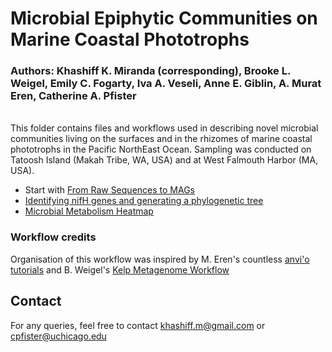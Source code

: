 # Microbial Epiphytic Communities on Marine Coastal Phototrophs
### <b>Authors</b>: Khashiff K. Miranda (corresponding), Brooke L. Weigel, Emily C. Fogarty, Iva A. Veseli, Anne E. Giblin, A. Murat Eren, Catherine A. Pfister

<br>
This folder contains files and workflows used in describing novel microbial communities living on the surfaces and in the rhizomes of marine coastal phototrophs in the Pacific NorthEast Ocean. Sampling was conducted on Tatoosh Island (Makah Tribe, WA, USA) and at West Falmouth Harbor (MA, USA). 

- Start with <a href='./01_Raw_Sequences_to_MAGs.md'>From Raw Sequences to MAGs</a>
- <a href='./nifH_phylogeny/README.md'>Identifying nifH genes and generating a phylogenetic tree</a>
- <a href='./microbial_metabolisms/README.md'>Microbial Metabolism Heatmap</a>

### Workflow credits
Organisation of this workflow was inspired by M. Eren's countless <a href='https://anvio.org/'>anvi'o tutorials</a> and B. Weigel's <a href='https://github.com/brookeweigel/Kelp_associated_bacterial_genomes'>Kelp Metagenome Workflow</a>

## Contact
For any queries, feel free to contact khashiff.m@gmail.com or cpfister@uchicago.edu
